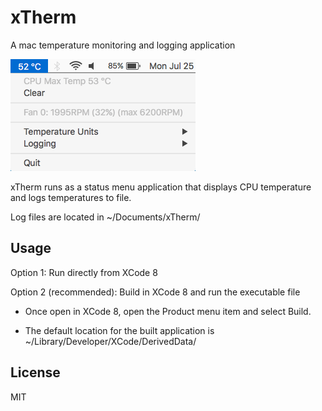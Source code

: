 # xTherm

A mac temperature monitoring and logging application

![xTherm](/doc/menu.png?raw=true "xTherm in action")

xTherm runs as a status menu application that displays CPU temperature and logs temperatures to file.

Log files are located in ~/Documents/xTherm/

## Usage

Option 1: Run directly from XCode 8

Option 2 (recommended): Build in XCode 8 and run the executable file
          
  - Once open in XCode 8, open the Product menu item and select Build.
          
  - The default location for the built application is ~/Library/Developer/XCode/DerivedData/
   
## License

MIT
